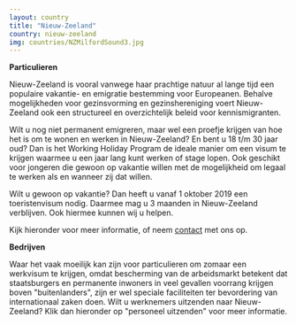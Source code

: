 ```yaml
---
layout: country
title: "Nieuw-Zeeland"
country: nieuw-zeeland
img: countries/NZMilfordSound3.jpg
---
```


<p><strong>Particulieren</strong><br/>

Nieuw-Zeeland is vooral vanwege haar prachtige natuur al lange tijd een populaire vakantie- en emigratie bestemming voor Europeanen. Behalve mogelijkheden voor gezinsvorming en gezinshereniging voert Nieuw-Zeeland ook een structureel en overzichtelijk beleid voor kennismigranten.<br/><p>

<p>Wilt u nog niet permanent emigreren, maar wel een proefje krijgen van hoe het is om te wonen en werken in Nieuw-Zeeland? En bent u 18 t/m 30 jaar oud? Dan is het Working Holiday Program de ideale manier om een visum te krijgen waarmee u een jaar lang kunt werken of stage lopen. Ook geschikt voor jongeren die gewoon op vakantie willen met de mogelijkheid om legaal te werken als en wanneer zij dat willen.<br/>

<p>Wilt u gewoon op vakantie? Dan heeft u vanaf 1 oktober 2019 een toeristenvisum nodig. Daarmee mag u 3 maanden in Nieuw-Zeeland verblijven. Ook hiermee kunnen wij u helpen.<br/><p>

<p>Kijk hieronder voor meer informatie, of neem <a href="{{ site.baseurl }}/contact">contact</a> met ons op.<p/>

<p><strong>Bedrijven</strong><br/>

Waar het vaak moeilijk kan zijn voor particulieren om zomaar een werkvisum te krijgen, omdat bescherming van de arbeidsmarkt betekent dat staatsburgers en permanente inwoners in veel gevallen voorrang krijgen boven "buitenlanders", zijn er wel speciale faciliteiten ter bevordering van internationaal zaken doen. Wilt u werknemers uitzenden naar Nieuw-Zeeland? Klik dan hieronder op "personeel uitzenden" voor meer informatie.
